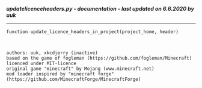 ***updatelicenceheaders.py - documentation - last updated on 6.6.2020 by uuk***
___

    function update_licence_headers_in_project(project_home, header)
                            

    
    authors: uuk, xkcdjerry (inactive)
    based on the game of fogleman (https://github.com/fogleman/Minecraft) licenced under MIT-licence
    original game "minecraft" by Mojang (www.minecraft.net)
    mod loader inspired by "minecraft forge" (https://github.com/MinecraftForge/MinecraftForge)
